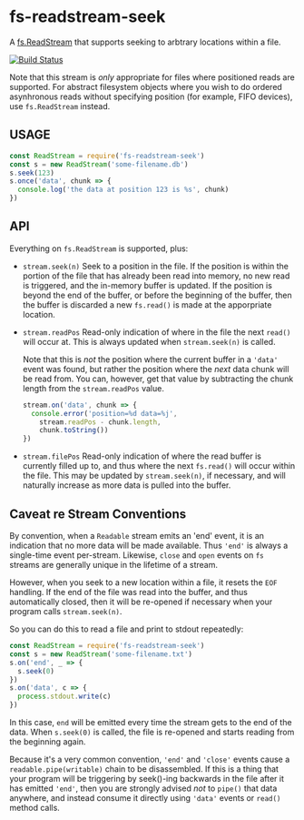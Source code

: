# fs-readstream-seek

A
[fs.ReadStream](https://nodejs.org/api/fs.html#fs_class_fs_readstream)
that supports seeking to arbtrary locations within a file.

[![Build
Status](https://travis-ci.org/isaacs/fs-readstream-seek.svg?branch=master)](https://travis-ci.org/isaacs/fs-readstream-seek)

Note that this stream is _only_ appropriate for files where positioned
reads are supported.  For abstract filesystem objects where you wish
to do ordered asynhronous reads without specifying position (for
example, FIFO devices), use `fs.ReadStream` instead.

## USAGE

```js
const ReadStream = require('fs-readstream-seek')
const s = new ReadStream('some-filename.db')
s.seek(123)
s.once('data', chunk => {
  console.log('the data at position 123 is %s', chunk)
})
```

## API

Everything on `fs.ReadStream` is supported, plus:

* `stream.seek(n)` Seek to a position in the file.  If the position is
  within the portion of the file that has already been read into
  memory, no new read is triggered, and the in-memory buffer is
  updated.  If the position is beyond the end of the buffer, or before
  the beginning of the buffer, then the buffer is discarded a new
  `fs.read()` is made at the apporpriate location.

* `stream.readPos` Read-only indication of where in the file the next
  `read()` will occur at.  This is always updated when
  `stream.seek(n)` is called.

    Note that this is _not_ the position where
    the current buffer in a `'data'` event was found, but rather the
    position where the _next_ data chunk will be read from.  You can,
    however, get that value by subtracting the chunk length from the
    `stream.readPos` value.

    ```javascript
    stream.on('data', chunk => {
      console.error('position=%d data=%j',
        stream.readPos - chunk.length,
        chunk.toString())
    })
    ```

* `stream.filePos` Read-only indication of where the read buffer is
  currently filled up to, and thus where the next `fs.read()` will
  occur within the file.  This may be updated by `stream.seek(n)`, if
  necessary, and will naturally increase as more data is pulled into
  the buffer.

## Caveat re Stream Conventions

By convention, when a `Readable` stream emits an 'end' event, it is an
indication that no more data will be made available.  Thus `'end'` is
always a single-time event per-stream.  Likewise, `close` and `open`
events on `fs` streams are generally unique in the lifetime of a
stream.

However, when you seek to a new location within a file, it resets the
`EOF` handling.  If the end of the file was read into the buffer, and
thus automatically closed, then it will be re-opened if necessary when
your program calls `stream.seek(n)`.

So you can do this to read a file and print to stdout repeatedly:

```js
const ReadStream = require('fs-readstream-seek')
const s = new ReadStream('some-filename.txt')
s.on('end', _ => {
  s.seek(0)
})
s.on('data', c => {
  process.stdout.write(c)
})
```

In this case, `end` will be emitted every time the stream gets to the
end of the data.  When `s.seek(0)` is called, the file is re-opened
and starts reading from the beginning again.

Because it's a very common convention, `'end'` and `'close'` events
cause a `readable.pipe(writable)` chain to be disassembled.  If this
is a thing that your program will be triggering by seek()-ing
backwards in the file after it has emitted `'end'`, then you are
strongly advised _not_ to `pipe()` that data anywhere, and instead
consume it directly using `'data'` events or `read()` method calls.
